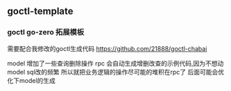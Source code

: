 ## goctl-template

 ### goctl go-zero 拓展模板


需要配合我修改的goctl生成代码  https://github.com/21888/goctl-chabai

model 增加了一些查询删除操作
rpc 会自动生成增删改查的示例代码,因为不想动model sql改的频繁 所以就把业务逻辑的操作尽可能的堆积在rpc了 后面可能会优化下model的生成